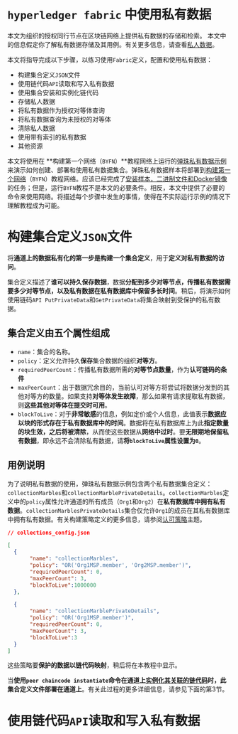 # `hyperledger fabric` 中使用私有数据

本文为组织的授权同行节点在区块链网络上提供私有数据的存储和检索。 本文中的信息假定你了解私有数据存储及其用例。有关更多信息，请查看[私人数据](hyperledger%20fabric%20关键概念.md#私有数据)。

本文将指导完成以下步骤，以练习使用`Fabric`定义，配置和使用私有数据：

+ 构建集合定义`JSON`文件
+ 使用链代码`API`读取和写入私有数据
+ 使用集合安装和实例化链代码
+ 存储私人数据
+ 将私有数据作为授权对等体查询
+ 将私有数据查询为未授权的对等体
+ 清除私人数据
+ 使用带有索引的私有数据
+ 其他资源

本文将使用在 **构建第一个网络（`BYFN`）**教程网络上运行的[弹珠私有数据示例](https://github.com/hyperledger/fabric-samples/tree/master/chaincode/marbles02_private)来演示如何创建、部署和使用私有数据集合。弹珠私有数据样本将部署到[构建第一个网络](https://hyperledger-fabric.readthedocs.io/en/latest/build_network.html)（`BYFN`）教程网络。应该已经完成了[安装样本，二进制文件和Docker镜像](https://hyperledger-fabric.readthedocs.io/en/latest/install.html)的任务；但是，运行`BYFN`教程不是本文的必要条件。相反，本文中提供了必要的命令来使用网络。将描述每个步骤中发生的事情，使得在不实际运行示例的情况下理解教程成为可能。

# 构建集合定义`JSON`文件

将**通道上的数据私有化的第一步是构建一个集合定义**，用于**定义对私有数据的访问**。

集合定义描述了**谁可以持久保存数据**，数据**分配到多少对等节点，传播私有数据需要多少对等节点，以及私有数据在私有数据库中保留多长时间**。稍后，将演示如何使用链码`API PutPrivateData`和`GetPrivateData`将集合映射到受保护的私有数据。

## 集合定义由五个属性组成

- `name`：集合的名称。
- `policy`：定义允许持久**保存**集合数据的组织**对等方**。
- `requiredPeerCount`：传播私有数据所需的**对等节点数量**，作为**认可链码的条件**
- `maxPeerCount`：出于数据冗余目的，当前认可对等方将尝试将数据分发到的其他对等方的数量。如果支持**对等体发生故障**，那么如果有请求提取私有数据，则**这些其他对等体在提交时可用**。
- `blockToLive`：对于**非常敏感**的信息，例如定价或个人信息，此值表示**数据应以块的形式存在于私有数据库中的时间**。数据将在私有数据库上为此**指定数量的块生效，之后将被清除**，从而使这些数据从**网络中过时**。要**无限期地保留私有数据**，即永远不会清除私有数据，请**将`blockToLive`属性设置为`0`**。

## 用例说明

为了说明私有数据的使用，弹珠私有数据示例包含两个私有数据集合定义：`collectionMarbles`和`collectionMarblePrivateDetails`。`collectionMarbles`定义中的`policy`属性允许通道的所有成员（`Org1`和`Org2`）在**私有数据库中拥有私有数据**。`collectionMarblesPrivateDetails`集合仅允许`Org1`的成员在其私有数据库中拥有私有数据。有关构建策略定义的更多信息，请参阅[认可策略](https://hyperledger-fabric.readthedocs.io/en/latest/endorsement-policies.html)主题。

```json
// collections_config.json

[
  {
       "name": "collectionMarbles",
       "policy": "OR('Org1MSP.member', 'Org2MSP.member')",
       "requiredPeerCount": 0,
       "maxPeerCount": 3,
       "blockToLive":1000000
  },

  {
       "name": "collectionMarblePrivateDetails",
       "policy": "OR('Org1MSP.member')",
       "requiredPeerCount": 0,
       "maxPeerCount": 3,
       "blockToLive":3
  }
]
```

这些策略要**保护的数据以链代码映射**，稍后将在本教程中显示。

当**使用`peer chaincode instantiate`命令在通道上[实例化其关联的链代码](http://hyperledger-fabric.readthedocs.io/en/latest/commands/peerchaincode.html#peer-chaincode-instantiate)时，此集合定义文件部署在通道上**。有关此过程的更多详细信息，请参见下面的第3节。

# 使用链代码`API`读取和写入私有数据

